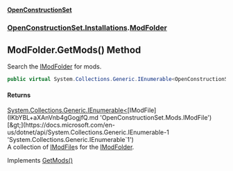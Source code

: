 #### [OpenConstructionSet](index.md 'index')
### [OpenConstructionSet.Installations](index.md#OpenConstructionSet_Installations 'OpenConstructionSet.Installations').[ModFolder](wm8mvflY+X70b3tSoQrLmA.md 'OpenConstructionSet.Installations.ModFolder')
## ModFolder.GetMods() Method
Search the [IModFolder](wh7_cj0PEb2QTfOlBPaoIQ.md 'OpenConstructionSet.Installations.IModFolder') for mods.  
```csharp
public virtual System.Collections.Generic.IEnumerable<OpenConstructionSet.Mods.IModFile> GetMods();
```
#### Returns
[System.Collections.Generic.IEnumerable&lt;](https://docs.microsoft.com/en-us/dotnet/api/System.Collections.Generic.IEnumerable-1 'System.Collections.Generic.IEnumerable`1')[IModFile](IKbYBL+aXAnVnb4gGogjfQ.md 'OpenConstructionSet.Mods.IModFile')[&gt;](https://docs.microsoft.com/en-us/dotnet/api/System.Collections.Generic.IEnumerable-1 'System.Collections.Generic.IEnumerable`1')  
A collection of [IModFile](IKbYBL+aXAnVnb4gGogjfQ.md 'OpenConstructionSet.Mods.IModFile')s for the [IModFolder](wh7_cj0PEb2QTfOlBPaoIQ.md 'OpenConstructionSet.Installations.IModFolder').

Implements [GetMods()](vWW9vcwQg52_IJ8YTMdtvA.md 'OpenConstructionSet.Installations.IModFolder.GetMods()')  
